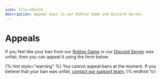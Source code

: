 ```yaml
---
icon: file-shield
description: Appeal bans in our Roblox Game and Discord Server.
---
```


# Appeals

If you feel like your ban from our [Roblox Game](https://www.roblox.com/games/16391477043/BloxNShop-Supermarket) or our [Discord Server](https://discord.gg/KKPbJjyGtE) was unfair, then you can appeal it using the form below.

{% hint style="warning" %}
You cannot appeal bans at the moment. If you believe that your ban was unfail, [contact our support team.](contacts.md)
{% endhint %}
